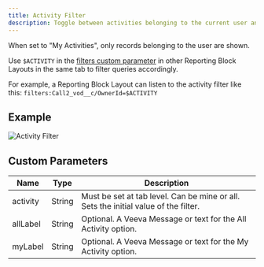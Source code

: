 ```yaml
---
title: Activity Filter
description: Toggle between activities belonging to the current user and all activities
---
```


When set to "My Activities", only records belonging to the user are shown.

Use `$ACTIVITY` in the [filters custom parameter](references/custom-parameters-list-view) in other Reporting Block Layouts in the same tab to filter queries accordingly.

For example, a Reporting Block Layout can listen to the activity filter like this: `filters:Call2_vod__c/OwnerId=$ACTIVITY`

## Example

![Activity Filter](/static/img/report-activity-filter.png "Activity Filter")

## Custom Parameters

| Name                | Type  | Description |
|---------------------|-------|-------------|
| activity         | String| Must be set at tab level. Can be mine or all. Sets the initial value of the filter. |
| allLabel         | String| Optional. A Veeva Message or text for the All Activity option. |
| myLabel         | String| Optional. A Veeva Message or text for the My Activity option. |
